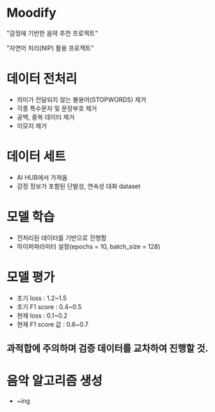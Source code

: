 # Moodify

"감정에 기반한 음악 추천 프로젝트"

"자연어 처리(NIP) 활용 프로젝트"

# 데이터 전처리
- 의미가 전달되지 않는 불용어(STOPWORDS) 제거
- 각종 특수문자 및 문장부호 제거
- 공백, 중복 데이터 제거
- 이모지 제거

# 데이터 세트
- AI HUB에서 가져옴
- 감정 정보가 포함된 단발성, 연속성 대화 dataset

# 모델 학습
- 전처리된 데이터를 기반으로 진행함
- 하이퍼파라미터 설정(epochs = 10, batch_size = 128)

# 모델 평가
- 초기 loss : 1.2~1.5
- 초기 F1 score : 0.4~0.5
- 현재 loss : 0.1~0.2
- 현재 F1 score 값 : 0.6~0.7

## 과적합에 주의하며 검증 데이터를 교차하여 진행할 것.

# 음악 알고리즘 생성
- ~ing
